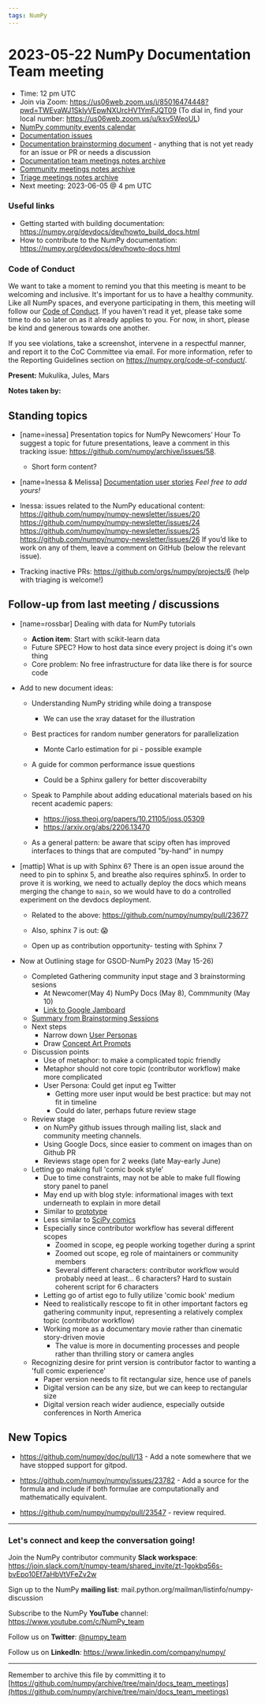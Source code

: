 ```yaml
---
tags: NumPy
---
```


# 2023-05-22 NumPy Documentation Team meeting

- Time: 12 pm UTC
- Join via Zoom: https://us06web.zoom.us/j/85016474448?pwd=TWEvaWJ1SklyVEpwNXUrcHV1YmFJQT09 (To dial in, find your local number: https://us06web.zoom.us/u/ksv5WeoUL)
- [NumPy community events calendar](https://scientific-python.org/calendars/)
- [Documentation issues](https://github.com/numpy/numpy/labels/04%20-%20Documentation)
- [Documentation brainstorming document](https://hackmd.io/RdtnQZpLRZqgNRe4gaJ0SA) - anything that is not yet ready for an issue or PR or needs a discussion
- [Documentation team meetings notes archive](https://github.com/numpy/archive/tree/main/docs_team_meetings)
- [Community meetings notes archive](https://github.com/numpy/archive/tree/main/community_meetings)
- [Triage meetings notes archive](https://github.com/numpy/archive/tree/master/triage_meetings)
- Next meeting: 2023-06-05 @ 4 pm UTC

### Useful links

- Getting started with building documentation: https://numpy.org/devdocs/dev/howto_build_docs.html
- How to contribute to the NumPy documentation: https://numpy.org/devdocs/dev/howto-docs.html



### Code of Conduct

We want to take a moment to remind you that this meeting is meant to be welcoming and inclusive. It's important for us to have a healthy community. Like all NumPy spaces, and everyone participating in them, this meeting will follow our [Code of Conduct](https://numpy.org/code-of-conduct/). If you haven't read it yet, please take some time to do so later on as it already applies to you. For now, in short, please be kind and generous towards one another. 

If you see violations, take a screenshot, intervene in a respectful manner, and report it to the CoC Committee via email. For more information, refer to the Reporting Guidelines section on https://numpy.org/code-of-conduct/.

**Present:** Mukulika, Jules, Mars

**Notes taken by:**


## Standing topics

- [name=inessa] Presentation topics for NumPy Newcomers’ Hour 
To suggest a topic for future presentations, leave a comment in this tracking issue: https://github.com/numpy/archive/issues/58.
    - Short form content?

- [name=Inessa & Melissa] [Documentation user stories](https://github.com/numpy/numpy/issues/22089)
    *Feel free to add yours!*

- Inessa: issues related to the NumPy educational content:
https://github.com/numpy/numpy-newsletter/issues/20
https://github.com/numpy/numpy-newsletter/issues/24
https://github.com/numpy/numpy-newsletter/issues/25
https://github.com/numpy/numpy-newsletter/issues/26
If you’d like to work on any of them, leave a comment on GitHub (below the relevant issue).

- Tracking inactive PRs: https://github.com/orgs/numpy/projects/6 
(help with triaging is welcome!)

## Follow-up from last meeting / discussions

- [name=rossbar] Dealing with data for NumPy tutorials
  * **Action item**: Start with scikit-learn data
  * Future SPEC? How to host data since every project is doing it's own thing
  * Core problem: No free infrastructure for data like there is for source code


- Add to new document ideas:
    - Understanding NumPy striding while doing a transpose
        - We can use the xray dataset for the illustration
    - Best practices for random number generators for parallelization
        - Monte Carlo estimation for pi - possible example
    - A guide for common performance issue questions
        - Could be a Sphinx gallery for better discoverabilty

    - Speak to Pamphile about adding educational materials based on his recent academic papers:
      - https://joss.theoj.org/papers/10.21105/joss.05309
      - https://arxiv.org/abs/2206.13470
     
    - As a general pattern: be aware that scipy often has improved interfaces to things that are computed "by-hand" in numpy

- [mattip] What is up with Sphinx 6? There is an open issue around the need to pin to sphinx 5, and breathe also requires sphinx5. In order to prove it is working, we need to actually deploy the docs which means merging the change to `main`, so we would have to do a controlled experiment on the devdocs deployment.
  * Related to the above: https://github.com/numpy/numpy/pull/23677


  * Also, sphinx 7 is out: :scream: 
  * Open up as contribution opportunity- testing with Sphinx 7

- Now at Outlining stage for GSOD-NumPy 2023 (May 15-26)
    - Completed Gathering community input stage and 3 brainstorming sesions
        - At Newcomer(May 4) NumPy Docs (May 8), Commmunity (May 10)
        - [Link to Google Jamboard](https://jamboard.google.com/d/1j_rEIslOh59N9cLGU1VGc7rTc88SuLTi7l4YqTqAULc/edit?usp=sharing)
    - [Summary from Brainstorming Sessions](https://github.com/MarsBarLee/gsod-numpy-2023/blob/main/outlining/summary-from-brainstorming-sessions.md)
    - Next steps
        - Narrow down [User Personas](https://github.com/MarsBarLee/gsod-numpy-2023/blob/main/outlining/user-persona-contributor-pathways.md)
        - Draw [Concept Art Prompts](https://github.com/MarsBarLee/gsod-numpy-2023/blob/main/outlining/concept-art.md)
    - Discussion points
        - Use of metaphor: to make a complicated topic friendly
        - Metaphor should not core topic (contributor workflow) make more complicated
        - User Persona: Could get input eg Twitter
            - Getting more user input would be best practice: but may not fit in timeline
            - Could do later, perhaps future review stage
    - Review stage
        - on NumPy github issues through mailing list, slack and community meeting channels.
        - Using Google Docs, since easier to comment on images than on Github PR
        - Reviews stage open for 2 weeks (late May-early June)
    - Letting go making full 'comic book style'
        - Due to time constraints, may not be able to make full flowing story panel to panel
        - May end up with blog style: informational images with text underneath to explain in more detail
        - Similar to [prototype](https://miro.medium.com/v2/resize:fit:720/format:webp/1*kwkvHzegb0z4TzeHsuF_GQ.png)
        - Less similar to [SciPy comics](https://heyzine.com/flip-book/f3c7f85cdc.html)
        - Especially since contributor workflow has several different scopes
            - Zoomed in scope, eg people working together during a sprint
            - Zoomed out scope, eg role of maintainers or community members  
            - Several different characters: contributor workflow would probably need at least... 6 characters? Hard to sustain coherent script for 6 characters
        - Letting go of artist ego to fully utilize 'comic book' medium
        - Need to realistically rescope to fit in other important factors eg gathering community input, representing a relatively complex topic (contributor workflow)
        - Working more as a documentary movie rather than cinematic story-driven movie
            - The value is more in documenting processes and people rather than thrilling story or camera angles
    - Recognizing desire for print version is contributor factor to wanting a 'full comic experience'
        - Paper version needs to fit rectangular size, hence use of panels
        - Digital version can be any size, but we can keep to rectangular size
        - Digital version reach wider audience, especially outside conferences in North America
    

## New Topics

- https://github.com/numpy/doc/pull/13 - Add a note somewhere that we have stopped support for gitpod.

- https://github.com/numpy/numpy/issues/23782 - Add a source for the formula and include if both formulae are computationally and mathematically equivalent. 

- https://github.com/numpy/numpy/pull/23547 - review required.

---

### Let's connect and keep the conversation going!
Join the NumPy contributor community **Slack workspace**: https://join.slack.com/t/numpy-team/shared_invite/zt-1gokbq56s-bvEpo10Ef7aHbVtVFeZv2w

Sign up to the NumPy **mailing list**: mail.python.org/mailman/listinfo/numpy-discussion

Subscribe to the NumPy **YouTube** channel: https://www.youtube.com/c/NumPy_team

Follow us on **Twitter**: [@numpy_team](https://twitter.com/numpy_team)

Follow us on **LinkedIn**: https://www.linkedin.com/company/numpy/

---
Remember to archive this file by committing it to 
[https://github.com/numpy/archive/tree/main/docs_team_meetings](https://github.com/numpy/archive/tree/main/docs_team_meetings)
